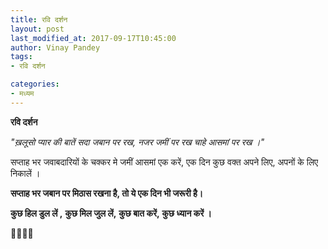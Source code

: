 ```yaml
---
title: रवि दर्शन
layout: post
last_modified_at: 2017-09-17T10:45:00
author: Vinay Pandey
tags:
- रवि दर्शन

categories:
- मध्यम
---
```

**रवि दर्शन**

*"ख़लूसो प्यार की बातें सदा जबान पर रख,*
*नजर जमीं पर रख चाहे आसमां पर रख ।"*

सप्ताह भर जवाबदारियों के चक्कर मे जमीं आसमां एक करें, एक दिन कुछ वक्त अपने लिए, अपनों के लिए निकालें । 

**सप्ताह भर जबान पर मिठास रखना है, तो ये एक दिन भी जरूरी है।**

**कुछ हिल डुल लें ,**
**कुछ मिल जुल लें,**
**कुछ बात करें,**
**कुछ ध्यान करें ।**

🙏🌷🌷🙏


